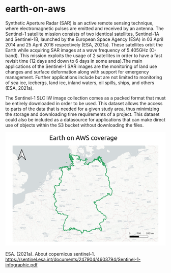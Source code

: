# earth-on-aws

Synthetic Aperture Radar (SAR) is an active remote sensing technique, where electromagnetic pulses are emitted and received by an antenna. The Sentinel-1 satellite mission consists of two identical satellites, Sentinel-1A and Sentinel-1B, launched by the European Space Agency (ESA) in 03 April 2014 and 25 April 2016 respectively (ESA, 2021a). These satellites orbit the Earth while acquiring SAR images at a wave frequency of 5.405GHz (C-band). This mission exploits the usage of 2 satellites in order to have a fast revisit time (12 days and down to 6 days in some areas).The main applications of the Sentinel-1 SAR images are the monitoring of land use changes and surface deformation along with support for emergency management. Further applications include but are not limited to monitoring of sea ice, icebergs, land ice, inland waters, oil spills, ships, and others (ESA, 2021a).

The Sentinel-1 SLC IW image collection comes as a packed format that must be entirely downloaded in order to be used. This dataset allows the access to parts of the data that is needed for a given study area, thus minimizing the storage and downloading time requirements of a project. This dataset could also be included as a datasource for applications that can make direct use of objects within the S3 bucket without downloading the files.

![Earth on AWS coverage](./misc/eonaws_coverage.png "Earth on AWS coverage")

ESA. (2021a). About copernicus sentinel-1. https://sentinel.esa.int/documents/247904/4603794/Sentinel-1-infographic.pdf 